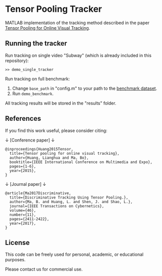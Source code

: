 # Tensor Pooling Tracker

MATLAB implementation of the tracking method described in the paper [Tensor Pooling for Online Visual Tracking](https://www.computer.org/csdl/proceedings/icme/2015/7082/00/07177452-abs.html).

## Running the tracker

Run tracking on single video "Subway" (which is already included in this repository):

```
>> demo_single_tracker
```

Run tracking on full benchmark:

1) Change `base_path` in "config.m" to your path to the [benchmark dataset](http://cvlab.hanyang.ac.kr/tracker_benchmark/index.html).
2) Run `demo_benchmark`.

All tracking results will be stored in the "results" folder.

## References

If you find this work useful, please consider citing:

↓ [Conference paper] ↓
```
@inproceedings{Huang2015Tensor,
  title={Tensor pooling for online visual tracking},
  author={Huang, Lianghua and Ma, Bo},
  booktitle={IEEE International Conference on Multimedia and Expo},
  pages={1-6},
  year={2015},
}
```
↓ [Journal paper] ↓
```
@article{Ma2017Discriminative,
  title={Discriminative Tracking Using Tensor Pooling.},
  author={Ma, B. and Huang, L. and Shen, J. and Shao, L.},
  journal={IEEE Transactions on Cybernetics},
  volume={46},
  number={11},
  pages={2411-2422},
  year={2017},
}
```

## License

This code can be freely used for personal, academic, or educational purposes.

Please contact us for commercial use.
